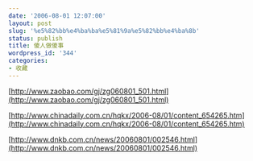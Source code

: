 ```yaml
---
date: '2006-08-01 12:07:00'
layout: post
slug: '%e5%82%bb%e4%ba%ba%e5%81%9a%e5%82%bb%e4%ba%8b'
status: publish
title: 傻人做傻事
wordpress_id: '344'
categories:
- 收藏
---
```


[http://www.zaobao.com/gj/zg060801_501.html](http://www.zaobao.com/gj/zg060801_501.html)


[http://www.chinadaily.com.cn/hqkx/2006-08/01/content_654265.htm](http://www.chinadaily.com.cn/hqkx/2006-08/01/content_654265.htm)


[http://www.dnkb.com.cn/news/20060801/002546.html](http://www.dnkb.com.cn/news/20060801/002546.html)
